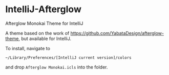 # IntelliJ-Afterglow
Afterglow Monokai Theme for IntelliJ

A theme based on the work of https://github.com/YabataDesign/afterglow-theme, but available for IntelliJ.

To install, navigate to

    ~/Library/Preferences/[IntelliJ current version]/colors

and drop `Afterglow Monokai.icls` into the folder.
